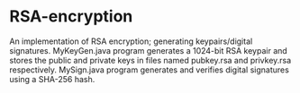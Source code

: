 # RSA-encryption
An implementation of RSA encryption; generating keypairs/digital signatures.
MyKeyGen.java program generates a 1024-bit RSA keypair and stores the public and private keys in files named pubkey.rsa and privkey.rsa respectively. MySign.java program generates and verifies digital signatures using a SHA-256 hash. 
